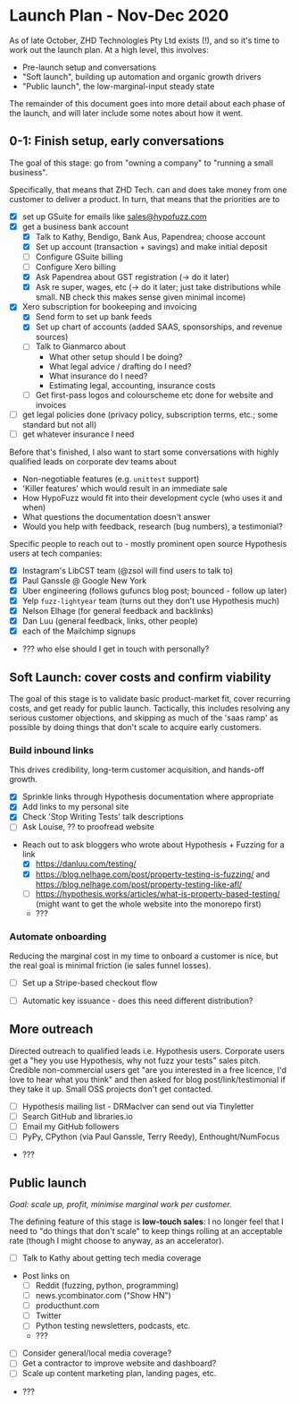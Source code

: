 # Launch Plan - Nov-Dec 2020

As of late October, ZHD Technologies Pty Ltd exists (!), and so it's time to
work out the launch plan.  At a high level, this involves:

- Pre-launch setup and conversations
- "Soft launch", building up automation and organic growth drivers
- "Public launch", the low-marginal-input steady state

The remainder of this document goes into more detail about each phase of the
launch, and will later include some notes about how it went.


## 0-1: Finish setup, early conversations
The goal of this stage: go from "owning a company" to "running a small business".

Specifically, that means that ZHD Tech. can and does take money from one customer
to deliver a product.  In turn, that means that the priorities are to

- [x] set up GSuite for emails like sales@hypofuzz.com
- [x] get a business bank account
    - [x] Talk to Kathy, Bendigo, Bank Aus, Papendrea; choose account
    - [x] Set up account (transaction + savings) and make initial deposit
    - [ ] Configure GSuite billing
    - [ ] Configure Xero billing
    - [x] Ask Papendrea about GST registration (-> do it later)
    - [x] Ask re super, wages, etc (-> do it later; just take distributions
      while small.  NB check this makes sense given minimal income)
- [x] Xero subscription for bookeeping and invoicing
    - [x] Send form to set up bank feeds
    - [x] Set up chart of accounts (added SAAS, sponsorships, and revenue sources)
    - [ ] Talk to Gianmarco about
        - What other setup should I be doing?
        - What legal advice / drafting do I need?
        - What insurance do I need?
        - Estimating legal, accounting, insurance costs
    - [ ] Get first-pass logos and colourscheme etc done for website and invoices
- [ ] get legal policies done
  (privacy policy, subscription terms, etc.; some standard but not all)
- [ ] get whatever insurance I need

Before that's finished, I also want to start some conversations with highly
qualified leads on corporate dev teams about

- Non-negotiable features (e.g. `unittest` support)
- 'Killer features' which would result in an immediate sale
- How HypoFuzz would fit into their development cycle (who uses it and when)
- What questions the documentation doesn't answer
- Would you help with feedback, research (bug numbers), a testimonial?

Specific people to reach out to - mostly prominent open source Hypothesis users
at tech companies:

- [x] Instagram's LibCST team (@zsol will find users to talk to)
- [x] Paul Ganssle @ Google New York
- [x] Uber engineering (follows gufuncs blog post; bounced - follow up later)
- [x] Yelp `fuzz-lightyear` team (turns out they don't use Hypothesis much)
- [x] Nelson Elhage (for general feedback and backlinks)
- [x] Dan Luu (general feedback, links, other people)
- [x] each of the Mailchimp signups
- ??? who else should I get in touch with personally?




## Soft Launch: cover costs and confirm viability
The goal of this stage is to validate basic product-market fit, cover recurring
costs, and get ready for public launch.  Tactically, this includes resolving any
serious customer objections, and skipping as much of the 'saas ramp' as possible
by doing things that don't scale to acquire early customers.


### Build inbound links
This drives credibility, long-term customer acquisition, and hands-off growth.

- [x] Sprinkle links through Hypothesis documentation where appropriate
- [x] Add links to my personal site
- [x] Check 'Stop Writing Tests' talk descriptions
- [ ] Ask Louise, ?? to proofread website
- Reach out to ask bloggers who wrote about Hypothesis + Fuzzing for a link
    - [x] https://danluu.com/testing/
    - [x] https://blog.nelhage.com/post/property-testing-is-fuzzing/
      and https://blog.nelhage.com/post/property-testing-like-afl/
    - [ ] https://hypothesis.works/articles/what-is-property-based-testing/
      (might want to get the whole website into the monorepo first)
    - ???


### Automate onboarding
Reducing the marginal cost in my time to onboard a customer is nice,
but the real goal is minimal friction (ie sales funnel losses).

- [ ] Set up a Stripe-based checkout flow
- [ ] Automatic key issuance - does this need different distribution?


## More outreach
Directed outreach to qualified leads i.e. Hypothesis users.  Corporate users
get a "hey you use Hypothesis, why not fuzz your tests" sales pitch.
Credible non-commercial users get "are you interested in a free licence,
I'd love to hear what you think" and then asked for blog post/link/testimonial
if they take it up.  Small OSS projects don't get contacted.

- [ ] Hypothesis mailing list - DRMacIver can send out via Tinyletter
- [ ] Search GitHub and libraries.io
- [ ] Email my GitHub followers
- [ ] PyPy, CPython (via Paul Ganssle, Terry Reedy), Enthought/NumFocus
- ???




## Public launch
*Goal: scale up, profit, minimise marginal work per customer.*

The defining feature of this stage is **low-touch sales**: I no longer feel that
I need to "do things that don't scale" to keep things rolling at an acceptable
rate (though I might choose to anyway, as an accelerator).

- [ ] Talk to Kathy about getting tech media coverage
- Post links on
    - [ ] Reddit (fuzzing, python, programming)
    - [ ] news.ycombinator.com ("Show HN")
    - [ ] producthunt.com
    - [ ] Twitter
    - [ ] Python testing newsletters, podcasts, etc.
    - ???
- [ ] Consider general/local media coverage?
- [ ] Get a contractor to improve website and dashboard?
- [ ] Scale up content marketing plan, landing pages, etc.
- ???
